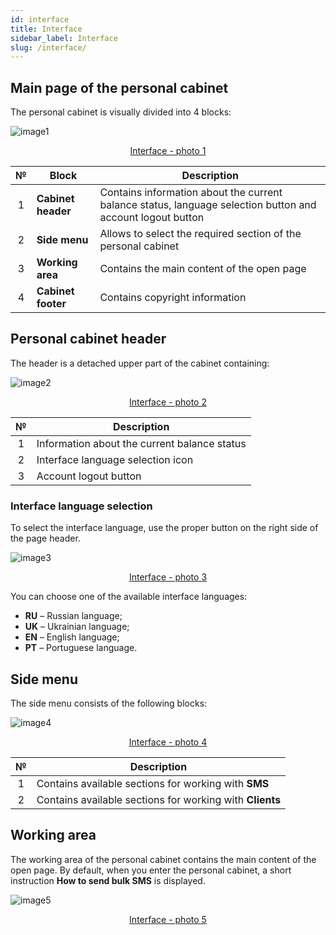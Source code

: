 ```yaml
---
id: interface
title: Interface
sidebar_label: Interface
slug: /interface/
---
```


## Main page of the personal cabinet

The personal cabinet is visually divided into 4 blocks:

![image1](/img/en/general_interface/image1.png "Interface") <center><u>Interface - photo 1</u></center>

|  №  | Block | Description |
| :-: | ----- | ----------- |
| 1 | **Cabinet header** | Contains information about the current balance status, language selection button and account logout button |
| 2 | **Side menu** | Allows to select the required section of the personal cabinet |
| 3 | **Working area** | Contains the main content of the open page |
| 4 | **Cabinet footer** | Contains copyright information |

## Personal cabinet header

The header is a detached upper part of the cabinet containing:

![image2](/img/en/general_interface/image2.png "Interface") <center><u>Interface - photo 2</u></center>

|  №  | Description |
| :-: | ----------- |
| 1 | Information about the current balance status |
| 2 | Interface language selection icon |
| 3 | Account logout button |

### Interface language selection

To select the interface language, use the proper button on the right side of the page header.

![image3](/img/en/general_interface/image3.png "Interface") <center><u>Interface - photo 3</u></center>

You can choose one of the available interface languages:

* **RU** – Russian language;
* **UK** – Ukrainian language;
* **EN** – English language;
* **PT** – Portuguese language.

## Side menu

The side menu consists of the following blocks:

![image4](/img/en/general_interface/image4.png "Interface") <center><u>Interface - photo 4</u></center>

|  №  | Description |
| :-: | ----------- |
| 1 | Contains available sections for working with **SMS** |
| 2 | Contains available sections for working with **Clients** |

## Working area

The working area of the personal cabinet contains the main content of the open page. By default, when you enter the personal cabinet, a short instruction **How to send bulk SMS** is displayed.

![image5](/img/en/general_interface/image5.png "Interface") <center><u>Interface - photo 5</u></center>
